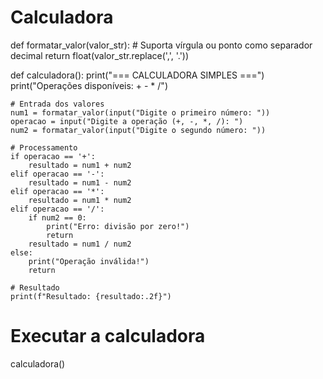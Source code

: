 # Calculadora

def formatar_valor(valor_str):
    # Suporta vírgula ou ponto como separador decimal
    return float(valor_str.replace(',', '.'))

def calculadora():
    print("=== CALCULADORA SIMPLES ===")
    print("Operações disponíveis: +  -  *  /")
    
    # Entrada dos valores
    num1 = formatar_valor(input("Digite o primeiro número: "))
    operacao = input("Digite a operação (+, -, *, /): ")
    num2 = formatar_valor(input("Digite o segundo número: "))

    # Processamento
    if operacao == '+':
        resultado = num1 + num2
    elif operacao == '-':
        resultado = num1 - num2
    elif operacao == '*':
        resultado = num1 * num2
    elif operacao == '/':
        if num2 == 0:
            print("Erro: divisão por zero!")
            return
        resultado = num1 / num2
    else:
        print("Operação inválida!")
        return

    # Resultado
    print(f"Resultado: {resultado:.2f}")

# Executar a calculadora
calculadora()

